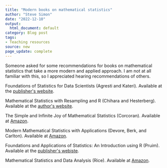 ```yaml
---
title: "Modern books on mathematical statistics"
author: "Steve Simon"
date: "2022-12-10"
output:
  html_document: default
category: Blog post
tags:
- Teaching resources
source: new
page_update: complete
---
```


Someone asked for some recommendations for books on mathematical statistics that take a more modern and applied approach. I am not at all familiar with this, so I appreciated hearing recommendations of others.

<!---more--->

Foundations of Statistics for Data Scientists (Agresti and Kateri). Available at the [publisher's website][agr1].

Mathematical Statistics with Resampling and R (Chihara and Hesterberg). Available at the [author's website][chi1].

The Simple and Infinite Joy of Mathematical Statistics (Corcoran). Available at [Amazon][cor1].

Modern Mathematical Statistics with Applications (Devore, Berk, and Carlton). Available at [Amazon][dev1].

Foundations and Applications of Statistics: An Introduction using R (Pruim). Available at the [publisher's webiste][pru1].

Mathematical Statistics and Data Analysis (Rice). Available at [Amazon][ric1].

[agr1]: https://www.routledge.com/Foundations-of-Statistics-for-Data-Scientists-With-R-and-Python/Agresti-Kateri/p/book/9780367748456

[chi1]: https://sites.google.com/site/chiharahesterberg/home

[cor1]: https://www.amazon.com/Simple-Infinite-Joy-Mathematical-Statistics/dp/B0BD1YPQRN/

[dev1]: https://www.amazon.com/Mathematical-Statistics-Analysis-Available-Enhanced/dp/0534399428

[pru1]: https://www.ams.org/publications/authors/books/postpub/amstext-13

[ric1]: https://www.amazon.com/Mathematical-Statistics-Analysis-Available-Enhanced/dp/0534399428

